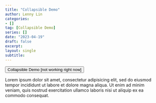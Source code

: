 ```yaml
---
title: "Collapsible Demo"
author: Lenny Lin
categories:
- []
tag: [Collapsible Demo]
series: []
date: "2023-04-19"
draft: false
excerpt: 
layout: single
subtitle: 
---
```


<button type="button" class="collapsible">Collapsible Demo [not working right now]</button>
<div class="content">
  <p>Lorem ipsum dolor sit amet, consectetur adipisicing elit, sed do eiusmod tempor incididunt ut labore et dolore magna aliqua. Ut enim ad minim veniam, quis nostrud exercitation ullamco laboris nisi ut aliquip ex ea commodo consequat.</p>
</div>

